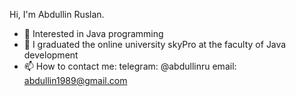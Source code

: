 Hi, I'm Abdullin Ruslan.
- 👀 Interested in Java programming
- 🌱 I graduated the online university skyPro at the faculty of Java development
- 📫 How to contact me:
telegram: @abdullinru
email: abdullin1989@gmail.com

<!---
abdullinru/abdullinru is a ✨ special ✨ repository because its `README.md` (this file) appears on your GitHub profile.
You can click the Preview link to take a look at your changes.
--->
